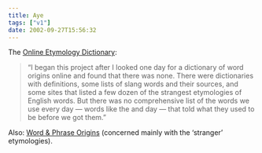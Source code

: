 ```yaml
---
title: Aye
tags: ["v1"]
date: 2002-09-27T15:56:32
---
```


The [Online Etymology Dictionary][1]:

> &#8220;I began this project after I looked one day for a dictionary of word origins online and found that there was none. There were dictionaries with definitions, some lists of slang words and their sources, and some sites that listed a few dozen of the strangest etymologies of English words. But there was no comprehensive list of the words we use every day &#8212; words like the and day &#8212; that told what they used to be before we got them.&#8221;

Also: [Word & Phrase Origins][2] (concerned mainly with the &#8216;stranger&#8217; etymologies).

[1]: http://www.geocities.com/etymonline/ "Douglas Harper's Online Etymology Dictionary"
[2]: http://www.wordorigins.org/ "Wilton's Word & Phrase Origins"

